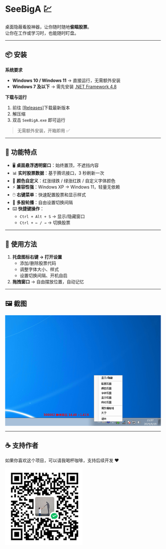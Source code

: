 # SeeBigA 💹

桌面隐蔽看股神器，让你随时随地**偷瞄股票**。  
让你在工作或学习时，也能随时盯盘。

---

## 📦 安装

**系统要求**  
- **Windows 10 / Windows 11** → 直接运行，无需额外安装  
- **Windows 7 及以下** → 需先安装 [.NET Framework 4.8](https://dotnet.microsoft.com/download/dotnet-framework/net48)  

**下载与运行**  
1. 前往 [[Releases]](https://github.com/ChaoJie-W/SeeBigA/releases/tag/v1.1)下载最新版本  
2. 解压缩  
3. 双击 `SeeBigA.exe` 即可运行  

> 无需额外安装，开箱即用 ✅

---

## 📌 功能特点

- 🖥️ **桌面悬浮透明窗口**：始终置顶，不遮挡内容  
- 📊 **实时股票数据**：基于腾讯接口，3 秒刷新一次  
- 🎨 **颜色自定义**：红涨绿跌 / 绿涨红跌 / 自定义字体颜色  
- ⚡ **兼容性强**：Windows XP → Windows 11，轻量无依赖  
- 🖱️ **右键菜单**：快速配置股票和显示样式  
- 🔄 **多股轮播**：自由设置切换间隔  
- ⌨️ **快捷键操作**：  
  - `Ctrl + Alt + S` → 显示/隐藏窗口  
  - `Ctrl + ← / →` → 切换股票  

---

## 🚀 使用方法

1. **托盘图标右键 → 打开设置**  
   - 添加/删除股票代码  
   - 调整字体大小、样式  
   - 设置切换间隔、开机自启  
2. **拖拽窗口** → 自由摆放位置，自动记忆  

---

## 🖼️ 截图

<img src="Resources\屏幕截图 2025-09-19 215740.png" width="800" alt="SeeBigA运行效果截图" />

---

## ☕ 支持作者

如果你喜欢这个项目，可以请我喝杯咖啡，支持后续开发 ❤️  

<img src="Resources\qrcode.png" width="250" />
